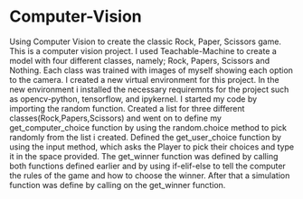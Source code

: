 # Computer-Vision
Using Computer Vision to create the classic Rock, Paper, Scissors game.
This is a computer vision project. I used Teachable-Machine to create a model with four different classes, namely; Rock, Papers, Scissors and Nothing. Each class was trained with images of myself showing each option to the camera. I created a new virtual environment for this project. In the new environment i installed the necessary requiremnts for the project such as opencv-python, tensorflow, and ipykernel. I started my code by importing the random function. Created a list for three different classes(Rock,Papers,Scissors) and went on to define my get_computer_choice function by using the random.choice method to pick randomly from the list i created. Defined the get_user_choice function by using the input method, which asks the Player to pick their choices and type it in the space provided. The get_winner function was defined by calling both functions defined earlier and by using if-elif-else to tell the computer the rules of the game and how to choose the winner. After that a simulation function was define by calling on the get_winner function.


